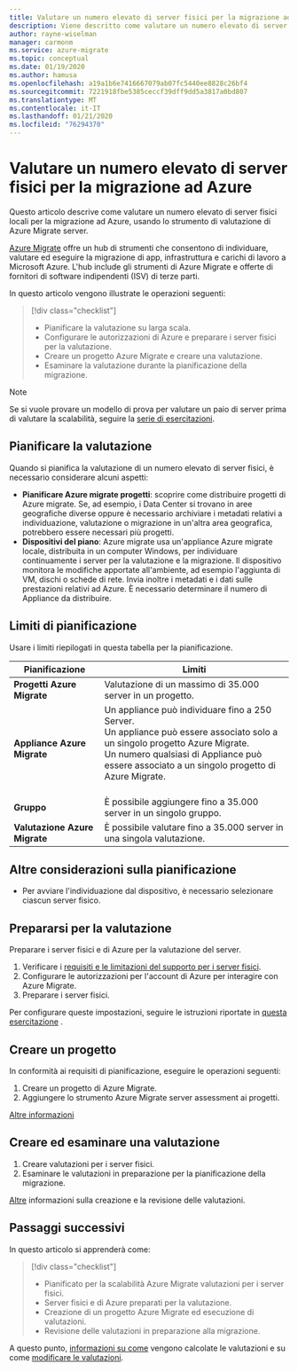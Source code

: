 ```yaml
---
title: Valutare un numero elevato di server fisici per la migrazione ad Azure con Azure Migrate | Microsoft Docs
description: Viene descritto come valutare un numero elevato di server fisici per la migrazione ad Azure usando il servizio Azure Migrate.
author: rayne-wiselman
manager: carmonm
ms.service: azure-migrate
ms.topic: conceptual
ms.date: 01/19/2020
ms.author: hamusa
ms.openlocfilehash: a19a1b6e7416667079ab07fc5440ee8828c26bf4
ms.sourcegitcommit: 7221918fbe5385ceccf39dff9dd5a3817a0bd807
ms.translationtype: MT
ms.contentlocale: it-IT
ms.lasthandoff: 01/21/2020
ms.locfileid: "76294370"
---
```

# <a name="assess-large-numbers-of-physical-servers-for-migration-to-azure"></a>Valutare un numero elevato di server fisici per la migrazione ad Azure

Questo articolo descrive come valutare un numero elevato di server fisici locali per la migrazione ad Azure, usando lo strumento di valutazione di Azure Migrate server.

[Azure Migrate](migrate-services-overview.md) offre un hub di strumenti che consentono di individuare, valutare ed eseguire la migrazione di app, infrastruttura e carichi di lavoro a Microsoft Azure. L'hub include gli strumenti di Azure Migrate e offerte di fornitori di software indipendenti (ISV) di terze parti. 


In questo articolo vengono illustrate le operazioni seguenti:
> [!div class="checklist"]
> * Pianificare la valutazione su larga scala.
> * Configurare le autorizzazioni di Azure e preparare i server fisici per la valutazione.
> * Creare un progetto Azure Migrate e creare una valutazione.
> * Esaminare la valutazione durante la pianificazione della migrazione.


> [!NOTE]
> Se si vuole provare un modello di prova per valutare un paio di server prima di valutare la scalabilità, seguire la [serie di esercitazioni](tutorial-prepare-physical.md).

## <a name="plan-for-assessment"></a>Pianificare la valutazione

Quando si pianifica la valutazione di un numero elevato di server fisici, è necessario considerare alcuni aspetti:

- **Pianificare Azure migrate progetti**: scoprire come distribuire progetti di Azure migrate. Se, ad esempio, i Data Center si trovano in aree geografiche diverse oppure è necessario archiviare i metadati relativi a individuazione, valutazione o migrazione in un'altra area geografica, potrebbero essere necessari più progetti.
- **Dispositivi del piano**: Azure migrate usa un'appliance Azure migrate locale, distribuita in un computer Windows, per individuare continuamente i server per la valutazione e la migrazione. Il dispositivo monitora le modifiche apportate all'ambiente, ad esempio l'aggiunta di VM, dischi o schede di rete. Invia inoltre i metadati e i dati sulle prestazioni relativi ad Azure. È necessario determinare il numero di Appliance da distribuire.


## <a name="planning-limits"></a>Limiti di pianificazione
 
Usare i limiti riepilogati in questa tabella per la pianificazione.

**Pianificazione** | **Limiti**
--- | --- 
**Progetti Azure Migrate** | Valutazione di un massimo di 35.000 server in un progetto.
**Appliance Azure Migrate** | Un appliance può individuare fino a 250 Server.<br/> Un appliance può essere associato solo a un singolo progetto Azure Migrate.<br/> Un numero qualsiasi di Appliance può essere associato a un singolo progetto di Azure Migrate. <br/><br/> 
**Gruppo** | È possibile aggiungere fino a 35.000 server in un singolo gruppo.
**Valutazione Azure Migrate** | È possibile valutare fino a 35.000 server in una singola valutazione.


## <a name="other-planning-considerations"></a>Altre considerazioni sulla pianificazione

- Per avviare l'individuazione dal dispositivo, è necessario selezionare ciascun server fisico. 

## <a name="prepare-for-assessment"></a>Prepararsi per la valutazione

Preparare i server fisici e di Azure per la valutazione del server. 

1. Verificare i [requisiti e le limitazioni del supporto per i server fisici](migrate-support-matrix-physical.md).
2. Configurare le autorizzazioni per l'account di Azure per interagire con Azure Migrate.
3. Preparare i server fisici.

Per configurare queste impostazioni, seguire le istruzioni riportate in [questa esercitazione](tutorial-prepare-physical.md) .

## <a name="create-a-project"></a>Creare un progetto

In conformità ai requisiti di pianificazione, eseguire le operazioni seguenti:

1. Creare un progetto di Azure Migrate.
2. Aggiungere lo strumento Azure Migrate server assessment ai progetti.

[Altre informazioni](how-to-add-tool-first-time.md)

## <a name="create-and-review-an-assessment"></a>Creare ed esaminare una valutazione

1. Creare valutazioni per i server fisici.
1. Esaminare le valutazioni in preparazione per la pianificazione della migrazione.

[Altre](tutorial-assess-physical.md) informazioni sulla creazione e la revisione delle valutazioni.
    

## <a name="next-steps"></a>Passaggi successivi

In questo articolo si apprenderà come:
 
> [!div class="checklist"] 
> * Pianificato per la scalabilità Azure Migrate valutazioni per i server fisici.
> * Server fisici e di Azure preparati per la valutazione.
> * Creazione di un progetto Azure Migrate ed esecuzione di valutazioni.
> * Revisione delle valutazioni in preparazione alla migrazione.

A questo punto, [informazioni su come](concepts-assessment-calculation.md) vengono calcolate le valutazioni e su come [modificare le valutazioni](how-to-modify-assessment.md).
